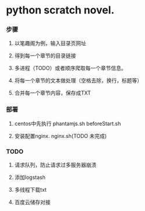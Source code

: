 # python scratch novel.

### 步骤

1. 以笔趣阁为例，输入目录页网址

2. 得到每一个章节的目录链接

3. 多进程（TODO）或者顺序爬取每一个章节信息。

4. 将每一个章节的文本做处理（空格去除，换行，标题等）

5. 合并每一个章节内容，保存成TXT

### 部署

1. centos中先执行 phantamjs.sh beforeStart.sh

2. 安装配置nginx. nginx.sh(TODO 未完成)

### TODO

1. 请求队列，防止请求过多服务器崩溃

2. 添加logstash

3. 多线程下载txt

4. 百度云储存对接






